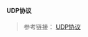 #### UDP协议

> 参考链接： [UDP协议](https://juejin.im/book/5bdc715fe51d454e755f75ef/section/5bdc729af265da615a414603)
